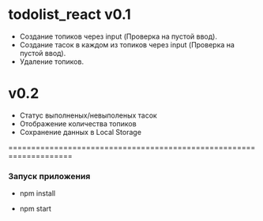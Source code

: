 # todolist_react v0.1

* Создание топиков через input (Проверка на пустой ввод).
* Создание тасок в каждом из топиков через input (Проверка на пустой ввод).
* Удаление топиков.

# v0.2 

* Статус выполненых/невыполеных тасок
* Отображение количества топиков
* Сохранение данных в Local Storage

====================================================================
### Запуск приложения

* npm install

* npm start
